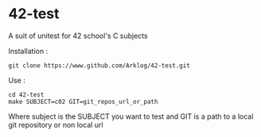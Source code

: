 # 42-test
A suit of unitest for 42 school's C subjects

Installation :
```
git clone https://www.github.com/Arklog/42-test.git
```

Use :
```
cd 42-test
make SUBJECT=c02 GIT=git_repos_url_or_path
```
Where subject is the SUBJECT you want to test and GIT is a path to a local git repository or non local url
